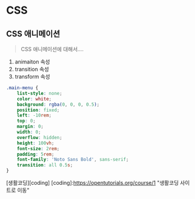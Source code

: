# CSS 
## CSS 애니메이션
> CSS 애니메이션에 대해서....
1. animaiton 속성
2. transition 속성
3. transform 속성
```css
.main-menu {
    list-style: none;
    color: white;
    background: rgba(0, 0, 0, 0.5);
    position: fixed;
    left: -10rem;
    top: 0;
    margin: 0;
    width: 0;
    overflow: hidden;
    height: 100vh;
    font-size: 2rem;
    padding: 5rem;
    font-family: 'Noto Sans Bold', sans-serif;
    transition: all 0.5s;
}
```
[생활코딩][coding]
[coding]:https://opentutorials.org/course/1 "생활코딩 사이트로 이동"



